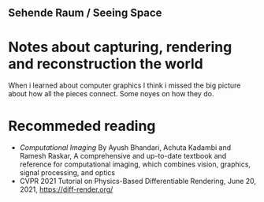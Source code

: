 ##  Sehende Raum / Seeing Space
# Notes about capturing, rendering and reconstruction the world
When i learned about computer graphics I think i missed the big picture about how all the pieces connect. 
Some noyes on how they do.

# Recommeded reading
* *Computational Imaging* By Ayush Bhandari, Achuta Kadambi and Ramesh Raskar, A comprehensive and up-to-date textbook and reference for computational imaging, which combines vision, graphics, signal processing, and optics
* CVPR 2021 Tutorial on Physics-Based Differentiable Rendering, June 20, 2021,  https://diff-render.org/
